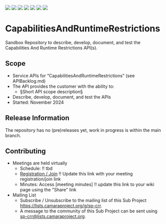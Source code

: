 <a href="https://github.com/camaraproject/CapabilitiesAndRuntimeRestrictions/commits/" title="Last Commit"><img src="https://img.shields.io/github/last-commit/camaraproject/CapabilitiesAndRuntimeRestrictions?style=plastic"></a>
<a href="https://github.com/camaraproject/CapabilitiesAndRuntimeRestrictions/issues" title="Open Issues"><img src="https://img.shields.io/github/issues/camaraproject/CapabilitiesAndRuntimeRestrictions?style=plastic"></a>
<a href="https://github.com/camaraproject/CapabilitiesAndRuntimeRestrictions/pulls" title="Open Pull Requests"><img src="https://img.shields.io/github/issues-pr/camaraproject/CapabilitiesAndRuntimeRestrictions?style=plastic"></a>
<a href="https://github.com/camaraproject/CapabilitiesAndRuntimeRestrictions/graphs/contributors" title="Contributors"><img src="https://img.shields.io/github/contributors/camaraproject/CapabilitiesAndRuntimeRestrictions?style=plastic"></a>
<a href="https://github.com/camaraproject/CapabilitiesAndRuntimeRestrictions" title="Repo Size"><img src="https://img.shields.io/github/repo-size/camaraproject/CapabilitiesAndRuntimeRestrictions?style=plastic"></a>
<a href="https://github.com/camaraproject/CapabilitiesAndRuntimeRestrictions/blob/main/LICENSE" title="License"><img src="https://img.shields.io/badge/License-Apache%202.0-green.svg?style=plastic"></a>
<a href="https://github.com/camaraproject/CapabilitiesAndRuntimeRestrictions/releases/latest" title="Latest Release"><img src="https://img.shields.io/github/release/camaraproject/CapabilitiesAndRuntimeRestrictions?style=plastic"></a>

# CapabilitiesAndRuntimeRestrictions
Sandbox Repository to describe, develop, document, and test the Capabilities And Runtime Restrictions API(s).

## Scope

* Service APIs for “CapabilitiesAndRuntimeRestrictions” (see APIBacklog.md) 
* The API provides the customer with the ability to:  
  * §Short API scope description§ <!--- to be replaced --->
* Describe, develop, document, and test the APIs
* Started: November 2024

## Release Information

The repository has no (pre)releases yet, work in progress is within the main branch.
<!-- Optional: an explicit listing of the latest (pre-)release with additional information, e.g. links to the API definitions -->
<!-- In addition use/uncomment one or multiple the following alternative options when becoming applicable -->
<!-- Pre-releases of this sub project are available in https://github.com/camaraproject/CapabilitiesAndRuntimeRestrictions/releases -->
<!-- The latest public release is available here: https://github.com/camaraproject/CapabilitiesAndRuntimeRestrictions/releases/latest -->
<!-- For changes see [CHANGELOG.md](https://github.com/camaraproject/CapabilitiesAndRuntimeRestrictions/blob/main/CHANGELOG.md) -->

## Contributing
* Meetings are held virtually <!-- for Sandbox Repository independent of an existing Sub Project request a meeting link from the LF admin team or replace the information with the existing meeting information (of the API family) -->
    * Schedule: !! tbd
    * [Registration / Join](https://wiki.camaraproject.org/x/TQAG) !! Update this link with your meeting registration/join link
    * Minutes: Access [meeting minutes] !! update this link to your wiki page using the "Share" link
* Mailing List
    <!-- Note: the $$ is either already existing or will be created by the CAMARA Admin Team  -->
    * Subscribe / Unsubscribe to the mailing list of this Sub Project <https://lists.camaraproject.org/g/sp-crr>.
    * A message to the community of this Sub Project can be sent using <sp-crr@lists.camaraproject.org>.
